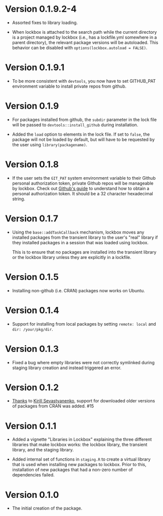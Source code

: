 # Version 0.1.9.2-4

  * Assorted fixes to library loading.

  * When lockbox is attached to the search path while the current directory
    is a project managed by lockbox (i.e., has a lockfile.yml somewhere in
    a parent directory), the relevant package versions will be autoloaded.
    This behavior can be disabled with `options(lockbox.autoload = FALSE)`.

# Version 0.1.9.1

  * To be more consistent with `devtools`, you now have to set GITHUB_PAT
    environment variable to install private repos from github.

# Version 0.1.9

  * For packages installed from github, the `subdir` parameter in the lock file
    will be passed to `devtools::install_github` during installation.

  * Added the `load` option to elements in the lock file. If set to `false`,
    the package will not be loaded by default, but will have to be requested
    by the user using `library(packagename)`.

# Version 0.1.8

  * If the user sets the `GIT_PAT` system environment variable to their Github
    personal authorization token, private Github repos will be manageable by lockbox.
    Check out [Github's guide](https://help.github.com/articles/creating-an-access-token-for-command-line-use/)
    to understand how to obtain a personal authorization token. It should be a
    32 character hexadecimal string.

# Version 0.1.7

  * Using the `base::addTaskCallback` mechanism, lockbox moves any installed
    packages from the transient library to the user's "real" library if
    they installed packages in a session that was loaded using lockbox.

    This is to ensure that no packages are installed into the transient library
    or the lockbox library unless they are explicitly in a lockfile.

# Version 0.1.5

  * Installing non-github (i.e. CRAN) packages now works on Ubuntu.

# Version 0.1.4

  * Support for installing from local packages by setting `remote: local`
    and `dir: /your/pkg/dir`.

# Version 0.1.3

  * Fixed a bug where empty libraries were not correctly symlinked during staging
    library creation and instead triggered an error.

# Version 0.1.2

  * [Thanks](https://github.com/robertzk/lockbox/pull/6) to [Kirill Sevastyanenko](https://github.com/kirillseva),
    support for downloaded older versions of packages from CRAN was added. #15

# Version 0.1.1

  * Added a vignette "Libraries in Lockbox" explaining the three different libraries
    that make lockbox works: the lockbox library, the transient library, and the
    staging library.

  * Added internal set of functions in `staging.R` to create a virtual library
    that is used when installing new packages to lockbox. Prior to this,
    installation of new packages that had a non-zero number of dependencies
    failed.

# Version 0.1.0

  * The initial creation of the package.
